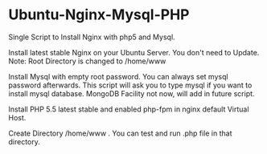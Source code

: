 Ubuntu-Nginx-Mysql-PHP
======================

Single Script to Install Nginx with php5 and Mysql.

Install latest stable Nginx on your Ubuntu Server. You don't need to Update.
Note: Root Directory is changed to /home/www

Install Mysql with empty root password. You can always set mysql password afterwards.
This script will ask you to type mysql if you want to install mysql database.
MongoDB Facility not now, will add in future script.

Install PHP 5.5 latest stable and enabled php-fpm in nginx default Virtual Host.

Create Directory /home/www . You can test and run .php file in that directory.

